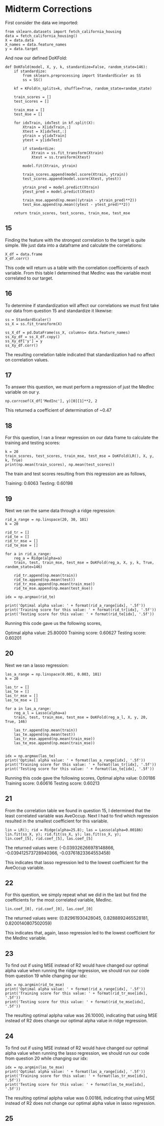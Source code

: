 # Midterm Corrections

First consider the data we imported:
```
from sklearn.datasets import fetch_california_housing
data = fetch_california_housing()
X = data.data
X_names = data.feature_names
y = data.target
```
And now our defined DoKFold:
```
def DoKFold(model, X, y, k, standardize=False, random_state=146):
    if standardize:
        from sklearn.preprocessing import StandardScaler as SS
        ss = SS()

    kf = KFold(n_splits=k, shuffle=True, random_state=random_state)
   
    train_scores = []
    test_scores = []

    train_mse = []
    test_mse = []

    for idxTrain, idxTest in kf.split(X):
        Xtrain = X[idxTrain,:]
        Xtest = X[idxTest,:]
        ytrain = y[idxTrain]
        ytest = y[idxTest]

        if standardize:
            Xtrain = ss.fit_transform(Xtrain)
            Xtest = ss.transform(Xtest)

        model.fit(Xtrain, ytrain)

        train_scores.append(model.score(Xtrain, ytrain))
        test_scores.append(model.score(Xtest, ytest))

        ytrain_pred = model.predict(Xtrain)
        ytest_pred = model.predict(Xtest)

        train_mse.append(np.mean((ytrain - ytrain_pred)**2))
        test_mse.append(np.mean((ytest - ytest_pred)**2))
        
    return train_scores, test_scores, train_mse, test_mse
```


## 15
Finding the feature with the strongest correlation to the target is quite simple. We just data into a dataframe and calculate the correlations:
```
X_df = data.frame
X_df.corr()
```
This code will return us a table with the correlation coefficients of each variable. From this table I determined that MedInc was the variable most correlated to our target.

## 16
To determine if standardization will affect our correlations we must first take our data from question 15 and standardize it likewise:
```
ss = StandardScaler()
ss_X = ss.fit_transform(X)

ss_X_df = pd.DataFrame(ss_X, columns= data.feature_names)
ss_Xy_df = ss_X_df.copy()
ss_Xy_df['y'] = y
ss_Xy_df.corr()
```
The resulting correlation table indicated that standardization had no affect on correlation values.

## 17
To answer this question, we must perform a regression of just the MedInc variable on our y.
```
np.corrcoef(X_df['MedInc'], y)[0][1]**2, 2
```
This returned a coefficient of determination of ~0.47

## 18
For this question, I ran a linear regression on our data frame to calculate the training and testing scores:
```
k = 20
train_scores, test_scores, train_mse, test_mse = DoKFold(LR(), X, y, k, True)
print(np.mean(train_scores), np.mean(test_scores))
```
The train and test scores resulting from this regression are as follows,

Training: 0.6063
Testing: 0.60198

## 19
Next we ran the same data through a ridge regression:
```
rid_a_range = np.linspace(20, 30, 101)
k = 20

rid_tr = []
rid_te = []
rid_tr_mse = []
rid_te_mse = []

for a in rid_a_range:
    reg_a = Ridge(alpha=a)
    train, test, train_mse, test_mse = DoKFold(reg_a, X, y, k, True, random_state=146)

    rid_tr.append(np.mean(train))
    rid_te.append(np.mean(test))
    rid_tr_mse.append(np.mean(train_mse))
    rid_te_mse.append(np.mean(test_mse))
    
idx = np.argmax(rid_te)

print('Optimal alpha value: ' + format(rid_a_range[idx], '.5f'))
print('Training score for this value: ' + format(rid_tr[idx], '.5f'))
print('Testing score for this value: ' + format(rid_te[idx], '.5f'))
```
Running this code gave us the following scores,

Optimal alpha value: 25.80000
Training score: 0.60627
Testing score: 0.60201

## 20
Next we ran a lasso regression:
```
las_a_range = np.linspace(0.001, 0.003, 101)
k = 20

las_tr = []
las_te = []
las_tr_mse = []
las_te_mse = []

for a in las_a_range:
    reg_a_l = Lasso(alpha=a)
    train, test, train_mse, test_mse = DoKFold(reg_a_l, X, y, 20, True, 146)

    las_tr.append(np.mean(train))
    las_te.append(np.mean(test))
    las_tr_mse.append(np.mean(train_mse))
    las_te_mse.append(np.mean(train_mse))


idx = np.argmax(las_te)
print('Optimal alpha value: ' + format(las_a_range[idx], '.5f'))
print('Training score for this value: ' + format(las_tr[idx], '.5f'))
print('Testing score for this value: ' + format(las_te[idx], '.5f'))
```
Running this code gave the following scores,
Optimal alpha value: 0.00186
Training score: 0.60616
Testing score: 0.60213

## 21
From the correlation table we found in question 15, I determined that the least correlated variable was AveOccup. Next I had to find which regression resulted in the smallest coefficient for this variable.
```
lin = LR(); rid = Ridge(alpha=25.8); las = Lasso(alpha=0.00186)
lin.fit(ss_X, y); rid.fit(ss_X, y); las.fit(ss_X, y);
lin.coef_[5], rid.coef_[5], las.coef_[5]
```
The returned values were:
(-0.039326266978148866, -0.039412573728940366, -0.03761823364553458)

This indicates that lasso regression led to the lowest coefficient for the AveOccup variable.

## 22
For this question, we simply repeat what we did in the last but find the coefficients for the most correlated variable, MedInc.
```
lin.coef_[0], rid.coef_[0], las.coef_[0]
```
The returned values were:
(0.82961930428045, 0.8288892465528181, 0.8200140807502059)

This indicates that, again, lasso regression led to the lowest coefficient for the MedInc variable.

## 23
To find out if using MSE instead of R2 would have changed our optimal alpha value when running the ridge regression, we should run our code from question 19 while changing our idx:
```
idx = np.argmin(rid_te_mse)
print('Optimal alpha value: ' + format(rid_a_range[idx], '.5f'))
print('Training score for this value: ' + format(rid_tr_mse[idx], '.5f'))
print('Testing score for this value: ' + format(rid_te_mse[idx], '.5f'))
```
The resulting optimal aplpha value was 26.10000, indicating that using MSE instead of R2 does change our optimal alpha value in ridge regression.

## 24
To find out if using MSE instead of R2 would have changed our optimal alpha value when running the lasso regression, we should run our code from question 20 while changing our idx:
```
idx = np.argmin(las_te_mse)
print('Optimal alpha value: ' + format(las_a_range[idx], '.5f'))
print('Training score for this value: ' + format(las_tr_mse[idx], '.5f'))
print('Testing score for this value: ' + format(las_te_mse[idx], '.5f'))
```
The resulting optimal aplpha value was 0.00186, indicating that using MSE instead of R2 does not change our optimal alpha value in lasso regression.

## 25
